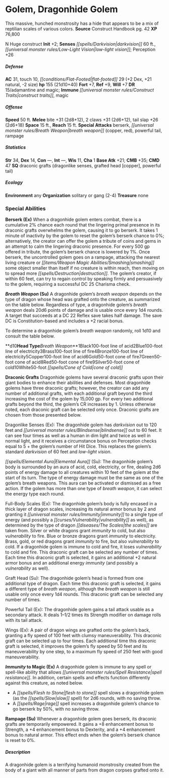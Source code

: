 ﻿---
cssclass: [monsters]
title1: Golem, Dragonhide Golem
desc_short: This massive, hunched monstrosity has a hide that appears to be a mix
  of reptilian scales of various colors.
title2: Dragonhide Golem
CR: 16
sources:
- name: Construct Handbook
  page: 42
  link: https://paizo.com/products/btq01vam
XP: 76800
alignment: N
size: Huge
type: construct
initiative:
  bonus: 2
senses:
  darkvision: 60
  low-light vision: true
AC:
  AC: 31
  touch: 10
  flat_footed: 29
  components:
    dex: 2
    natural: 21
    size: -2
HP:
  HP: 155
  long: 21d10+40
saves:
  fort: 7
  ref: 9
  will: 7
DR:
- amount: 15
  weakness: adamantine and magic
immunities:
- construct traits
- magic
speeds:
  base: 50
attacks:
  melee:
  - - text: bite +31 (2d8+12)
      entries:
      - - damage: 2d8+12
      attack: bite
      bonus:
      - 31
    - text: 2 claws +31 (2d6+12)
      entries:
      - - damage: 2d6+12
      count: 2
      attack: claws
      bonus:
      - 31
    - text: tail slap +26 (2d6+18)
      entries:
      - - damage: 2d6+18
      attack: tail slap
      bonus:
      - 26
  special:
  - berserk
  - breath weapon (copper, red)
  - powerful tail
  - rampage
space: 15
reach: 15
ability_scores:
  STR: 34
  DEX: 14
  CON:
  INT:
  WIS: 11
  CHA: 1
BAB: 21
CMB: 35
CMD: 47
skills: {}
special_qualities:
- draconic grafts (dragonlike senses, grafted head [copper], powerful tail)
ecology:
  environment: any
  organization: solitary or gang (2-4)
  treasure_type: none
special_abilities:
  Berserk (Ex): When a dragonhide golem enters combat, there is a cumulative 2% chance
    each round that the lingering primal presence in its draconic grafts overwhelms
    the golem, causing it to go berserk. It takes 1 minute of inactivity by the golem
    to reset the golem's berserk chance to 0%; alternatively, the creator can offer
    the golem a tribute of coins and gems in an attempt to calm the lingering draconic
    presence. For every 500 gp offered in tribute, the golem's berserk chance is lowered
    by 1%. Once berserk, the uncontrolled golem goes on a rampage, attacking the nearest
    living creature or smashing some object smaller than itself if no creature is
    within reach, then moving on to spread more destruction. The golem's creator,
    if within 60 feet, can try to regain control by speaking firmly and persuasively
    to the golem, requiring a successful DC 25 Charisma check.
  Breath Weapon (Su): |-
    A dragonhide golem's breath weapon depends on the type of dragon whose head was grafted onto the creature, as summarized on the table below. Regardless of type, a dragonhide golem's breath weapon deals 20d6 points of damage and is usable once every 1d4 rounds. A target that succeeds at a DC 22 Reflex save takes half damage. The save DC is Constitution-based and includes a +2 racial bonus.

     To determine a dragonhide golem's breath weapon randomly, roll 1d10 and consult the table below. 

    d10Head TypeBreath Weapon1Black100-foot line of acid2Blue100-foot line of electricity3Brass100-foot line of fire4Bronze100-foot line of electricity5Copper100-foot line of acid6Gold50-foot cone of fire7Green50-foot cone of acid8Red50-foot cone of fire9Silver50-foot cone of cold10White50-foot cone of cold
  Draconic Grafts: |-
    Dragonhide golems have several draconic grafts upon their giant bodies to enhance their abilities and defenses. Most dragonhide golems have three draconic grafts; however, the creator can add any number of additional grafts, with each additional graft beyond the third increasing the cost of the golem by 15,000 gp. For every two additional grafts beyond the third, the golem's CR increases by 1. Unless otherwise noted, each draconic graft can be selected only once. Draconic grafts are chosen from those presented below.

     Dragonlike Senses (Ex): The dragonhide golem has darkvision out to 120 feet and blindsense out to 60 feet. It can see four times as well as a human in dim light and twice as well in normal light, and it receives a circumstance bonus on Perception checks equal to 5 + the golem's number of Hit Dice. This replaces the golem's standard darkvision of 60 feet and low-light vision. 

    Elemental Aura (Su): The dragonhide golem's body is surrounded by an aura of acid, cold, electricity, or fire, dealing 2d6 points of energy damage to all creatures within 10 feet of the golem at the start of its turn. The type of energy damage must be the same as one of the golem's breath weapons. This aura can be activated or dismissed as a free action. If the golem has more than one type of breath weapon, it can select the energy type each round. 

    Full-Body Scales (Ex): The dragonhide golem's body is fully encased in a thick layer of dragon scales, increasing its natural armor bonus by 2 and granting it immunity to a single type of energy (and possibly a vulnerability as well), as determined by the type of dragon the scales are taken from. Silver or white dragons grant immunity to cold, but also vulnerability to fire. Blue or bronze dragons grant immunity to electricity. Brass, gold, or red dragons grant immunity to fire, but also vulnerability to cold. If a dragonhide golem is immune to cold and fire, it loses vulnerability to cold and fire. This draconic graft can be selected any number of times. Each time this draconic graft is selected, it gains an additional +2 natural armor bonus and an additional energy immunity (and possibly a vulnerability as well). 

    Graft Head (Su): The dragonhide golem's head is formed from one additional type of dragon. Each time this draconic graft is selected, it gains a different type of breath weapon, although the breath weapon is still usable only once every 1d4 rounds. This draconic graft can be selected any number of times. 

    Powerful Tail (Ex): The dragonhide golem gains a tail attack usable as a secondary attack. It deals 1-1/2 times its Strength modifier on damage rolls with its tail attack.

    Wings (Ex): A pair of dragon wings are grafted onto the golem's back, granting a fly speed of 100 feet with clumsy maneuverability. This draconic graft can be selected up to four times. Each additional time this draconic graft is selected, it improves the golem's fly speed by 50 feet and its maneuverability by one step, to a maximum fly speed of 250 feet with good maneuverability.
  Immunity to Magic (Ex): A dragonhide golem is immune to any spell or spell-like
    ability that allows spell resistance. In addition, certain spells and effects
    function differently against this creature, as noted below. A flesh to stone spell
    slows a dragonhide golem (as the slow spell) for 2d6 rounds, with no saving throw.
    A rage spell increases a dragonhide golem's chance to go berserk by 50%, with
    no saving throw.
  Rampage (Su): Whenever a dragonhide golem goes berserk, its draconic grafts are
    temporarily empowered. It gains a +8 enhancement bonus to Strength, a +4 enhancement
    bonus to Dexterity, and a +4 enhancement bonus to natural armor. This effect ends
    when the golem's berserk chance is reset to 0%.
desc_long: A dragonhide golem is a terrifying humanoid monstrosity created from the
  body of a giant with all manner of parts from dragon corpses grafted onto it.

---

# Golem, Dragonhide Golem
This massive, hunched monstrosity has a hide that appears to be a mix of reptilian scales of various colors.
**Source** Construct Handbook pg. 42
**XP** 76,800

N Huge construct
**Init** +2; **Senses** _[[spells/Darkvision|darkvision]]_ 60 ft., _[[universal monster rules/Low-Light Vision|low-light vision]]_; Perception +26

##### Defense

**AC** 31, touch 10, _[[conditions/Flat-Footed|flat-footed]]_ 29 (+2 Dex, +21 natural, -2 size)
**hp** 155 (21d10+40)
**Fort** +7, **Ref** +9, **Will** +7
**DR** 15/adamantine and magic; **Immune** _[[universal monster rules/Construct Traits|construct traits]]_, magic

##### Offense
**Speed** 50 ft.
**Melee** bite +31 (2d8+12), 2 claws +31 (2d6+12), tail slap +26 (2d6+18)
**Space** 15 ft., **Reach** 15 ft.
**Special Attacks** berserk, _[[universal monster rules/Breath Weapon|breath weapon]]_ (copper, red), powerful tail, rampage

##### Statistics
**Str** 34, **Dex** 14, **Con** —, **Int** —, **Wis** 11, **Cha** 1
**Base Atk** +21; **CMB** +35; **CMD** 47
**SQ** draconic grafts (dragonlike senses, grafted head [copper], powerful tail)

##### Ecology

**Environment** any
**Organization** solitary or gang (2-4)
**Treasure** none

### Special Abilities

**Berserk (Ex)** When a dragonhide golem enters combat, there is a cumulative 2% chance each round that the lingering primal presence in its draconic grafts overwhelms the golem, causing it to go berserk. It takes 1 minute of inactivity by the golem to reset the golem’s berserk chance to 0%; alternatively, the creator can offer the golem a tribute of coins and gems in an attempt to calm the lingering draconic presence. For every 500 gp offered in tribute, the golem’s berserk chance is lowered by 1%. Once berserk, the uncontrolled golem goes on a rampage, attacking the nearest living creature or _[[items/Weapon Magic Abilities/Smashing|smashing]]_ some object smaller than itself if no creature is within reach, then moving on to spread more _[[spells/Destruction|destruction]]_. The golem’s creator, if within 60 feet, can try to regain control by speaking firmly and persuasively to the golem, requiring a successful DC 25 Charisma check.

**_Breath Weapon_ (Su)** A dragonhide golem’s _breath weapon_ depends on the type of dragon whose head was grafted onto the creature, as summarized on the table below. Regardless of type, a dragonhide golem’s _breath weapon_ deals 20d6 points of damage and is usable once every 1d4 rounds. A target that succeeds at a DC 22 Reflex save takes half damage. The save DC is Constitution-based and includes a +2 racial bonus.

To determine a dragonhide golem’s _breath weapon_ randomly, roll 1d10 and consult the table below.

**d10****Head Type****_Breath Weapon_**1Black100-foot line of acid2Blue100-foot line of electricity3Brass100-foot line of fire4Bronze100-foot line of electricity5Copper100-foot line of acid6Gold50-foot cone of fire7Green50-foot cone of acid8Red50-foot cone of fire9Silver50-foot cone of cold10White50-foot _[[spells/Cone of Cold|cone of cold]]_

**Draconic Grafts** Dragonhide golems have several draconic grafts upon their giant bodies to enhance their abilities and defenses. Most dragonhide golems have three draconic grafts; however, the creator can add any number of additional grafts, with each additional graft beyond the third increasing the cost of the golem by 15,000 gp. For every two additional grafts beyond the third, the golem’s CR increases by 1. Unless otherwise noted, each draconic graft can be selected only once. Draconic grafts are chosen from those presented below.

Dragonlike Senses (Ex): The dragonhide golem has _darkvision_ out to 120 feet and _[[universal monster rules/Blindsense|blindsense]]_ out to 60 feet. It can see four times as well as a human in dim light and twice as well in normal light, and it receives a circumstance bonus on Perception checks equal to 5 + the golem’s number of Hit Dice. This replaces the golem’s standard _darkvision_ of 60 feet and _low-light vision_.

_[[spells/Elemental Aura|Elemental Aura]]_ (Su): The dragonhide golem’s body is surrounded by an aura of acid, cold, electricity, or fire, dealing 2d6 points of energy damage to all creatures within 10 feet of the golem at the start of its turn. The type of energy damage must be the same as one of the golem’s breath weapons. This aura can be activated or dismissed as a free action. If the golem has more than one type of _breath weapon_, it can select the energy type each round.

Full-Body Scales (Ex): The dragonhide golem’s body is fully encased in a thick layer of dragon scales, increasing its natural armor bonus by 2 and granting it _[[universal monster rules/Immunity|immunity]]_ to a single type of energy (and possibly a _[[curses/Vulnerability|vulnerability]]_ as well), as determined by the type of dragon _[[diseases/The Scales|the scales]]_ are taken from. Silver or white dragons grant _immunity_ to cold, but also _vulnerability_ to fire. Blue or bronze dragons grant _immunity_ to electricity. Brass, gold, or red dragons grant _immunity_ to fire, but also _vulnerability_ to cold. If a dragonhide golem is immune to cold and fire, it loses _vulnerability_ to cold and fire. This draconic graft can be selected any number of times. Each time this draconic graft is selected, it gains an additional +2 natural armor bonus and an additional energy _immunity_ (and possibly a _vulnerability_ as well).

Graft Head (Su): The dragonhide golem’s head is formed from one additional type of dragon. Each time this draconic graft is selected, it gains a different type of _breath weapon_, although the _breath weapon_ is still usable only once every 1d4 rounds. This draconic graft can be selected any number of times.

Powerful Tail (Ex): The dragonhide golem gains a tail attack usable as a secondary attack. It deals 1–1/2 times its Strength modifier on damage rolls with its tail attack.

Wings (Ex): A pair of dragon wings are grafted onto the golem’s back, granting a fly speed of 100 feet with clumsy maneuverability. This draconic graft can be selected up to four times. Each additional time this draconic graft is selected, it improves the golem’s fly speed by 50 feet and its maneuverability by one step, to a maximum fly speed of 250 feet with good maneuverability.

**_Immunity_ to Magic (Ex)** A dragonhide golem is immune to any spell or spell-like ability that allows _[[universal monster rules/Spell Resistance|spell resistance]]_. In addition, certain spells and effects function differently against this creature, as noted below.

* A _[[spells/Flesh to Stone|flesh to stone]]_ spell slows a dragonhide golem (as the _[[spells/Slow|slow]]_ spell) for 2d6 rounds, with no saving throw. 
* A _[[spells/Rage|rage]]_ spell increases a dragonhide golem’s chance to go berserk by 50%, with no saving throw.

**Rampage (Su)** Whenever a dragonhide golem goes berserk, its draconic grafts are temporarily empowered. It gains a +8 enhancement bonus to Strength, a +4 enhancement bonus to Dexterity, and a +4 enhancement bonus to natural armor. This effect ends when the golem’s berserk chance is reset to 0%.

##### Description

A dragonhide golem is a terrifying humanoid monstrosity created from the body of a giant with all manner of parts from dragon corpses grafted onto it.